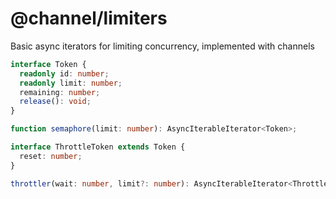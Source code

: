 # @channel/limiters
Basic async iterators for limiting concurrency, implemented with channels

```ts
interface Token {
  readonly id: number;
  readonly limit: number;
  remaining: number;
  release(): void;
}

function semaphore(limit: number): AsyncIterableIterator<Token>;
```

```ts
interface ThrottleToken extends Token {
  reset: number;
}

throttler(wait: number, limit?: number): AsyncIterableIterator<ThrottleToken>;
```
